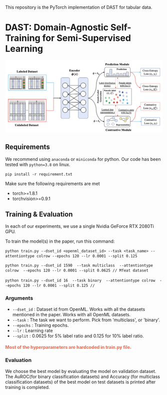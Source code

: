 This repository is the  PyTorch implementation of DAST for tabular data.

# DAST: Domain-Agnostic Self-Training for Semi-Supervised Learning


![Framework](img/Framework.png)


## Requirements

We recommend using `anaconda` or `miniconda` for python. Our code has been tested with `python=3.8` on linux.

```
pip install -r requirement.txt
```

Make sure the following requirements are met

* torch>=1.8.1
* torchvision>=0.9.1


## Training & Evaluation

In each of our experiments, we use a single Nvidia GeForce RTX 2080Ti GPU.


To train the model(s) in the paper, run this command:

```
python train.py --dset_id <openml_dataset_id> --task <task_name> --attentiontype colrow --epochs 120 --lr 0.0001 --split 0.125
```

```
python train.py --dset_id 1590  --task multiclass  --attentiontype colrow  --epochs 120 --lr 0.0001 --split 0.0625 // Mfeat dataset

python train.py --dset_id 16  --task binary  --attentiontype colrow  --epochs 120 --lr 0.0001 --split 0.125 // 
```

### Arguments
* `--dset_id` : Dataset id from OpenML. Works with all the datasets mentioned in the paper. Works with all OpenML datasets.
* `--task` : The task we want to perform. Pick from 'multiclass', or 'binary'.
* `--epochs` : Training epochs.
* `--lr` : Learning rate
* `--split` : 0.0625 for 5% label ratio and 0.125 for 10% label ratio.

#### <span style="color:Tomato">Most of the hyperparameters are hardcoded in train.py file.</span>

### Evaluation

We choose the best model by evaluating the model on validation dataset. The AuROC(for binary classification datasets) and  Accuracy (for multiclass classification datasets) of the best model on test datasets is printed after training is completed.




